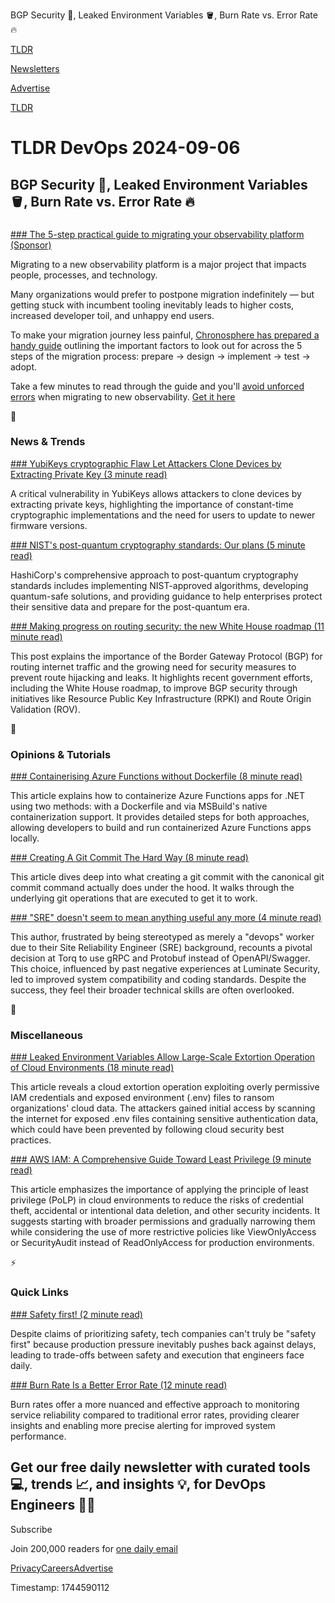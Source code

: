 BGP Security 🥷, Leaked Environment Variables 🪣, Burn Rate vs. Error Rate 🔥

[TLDR](/)

[Newsletters](/newsletters)

[Advertise](https://advertise.tldr.tech/)

[TLDR](/)

# TLDR DevOps 2024-09-06

## BGP Security 🥷, Leaked Environment Variables 🪣, Burn Rate vs. Error Rate 🔥

### 

[### The 5-step practical guide to migrating your observability platform (Sponsor)](https://chronosphere.io/resource/observability-platform-migration-5-step-practical-guide-to-upgrading-your-observability/?utm_medium=newsletter&amp;utm_source=tldr-devops)

Migrating to a new observability platform is a major project that impacts people, processes, and technology.

Many organizations would prefer to postpone migration indefinitely — but getting stuck with incumbent tooling inevitably leads to higher costs, increased developer toil, and unhappy end users.

To make your migration journey less painful, [Chronosphere has prepared a handy guide](https://chronosphere.io/resource/observability-platform-migration-5-step-practical-guide-to-upgrading-your-observability/?utm_medium=newsletter&utm_source=tldr-devops) outlining the important factors to look out for across the 5 steps of the migration process: prepare → design → implement → test → adopt.

Take a few minutes to read through the guide and you'll [avoid unforced errors](https://chronosphere.io/resource/observability-platform-migration-5-step-practical-guide-to-upgrading-your-observability/?utm_medium=newsletter&utm_source=tldr-devops) when migrating to new observability. [Get it here](https://chronosphere.io/resource/observability-platform-migration-5-step-practical-guide-to-upgrading-your-observability/?utm_medium=newsletter&utm_source=tldr-devops)

📱

### News & Trends

[### YubiKeys cryptographic Flaw Let Attackers Clone Devices by Extracting Private Key (3 minute read)](https://cybersecuritynews.com/yubikeys-clone-device-secret-key/?utm_source=tldrdevops)

A critical vulnerability in YubiKeys allows attackers to clone devices by extracting private keys, highlighting the importance of constant-time cryptographic implementations and the need for users to update to newer firmware versions.

[### NIST's post-quantum cryptography standards: Our plans (5 minute read)](https://www.hashicorp.com/blog/nist-s-post-quantum-cryptography-standards-our-plans?utm_source=tldrdevops)

HashiCorp's comprehensive approach to post-quantum cryptography standards includes implementing NIST-approved algorithms, developing quantum-safe solutions, and providing guidance to help enterprises protect their sensitive data and prepare for the post-quantum era.

[### Making progress on routing security: the new White House roadmap (11 minute read)](https://blog.cloudflare.com/white-house-routing-security/?utm_source=tldrdevops)

This post explains the importance of the Border Gateway Protocol (BGP) for routing internet traffic and the growing need for security measures to prevent route hijacking and leaks. It highlights recent government efforts, including the White House roadmap, to improve BGP security through initiatives like Resource Public Key Infrastructure (RPKI) and Route Origin Validation (ROV).

🚀

### Opinions & Tutorials

[### Containerising Azure Functions without Dockerfile (8 minute read)](https://devkimchi.com/2024/08/23/containerising-azure-functions-without-dockerfile/?utm_source=tldrdevops)

This article explains how to containerize Azure Functions apps for .NET using two methods: with a Dockerfile and via MSBuild's native containerization support. It provides detailed steps for both approaches, allowing developers to build and run containerized Azure Functions apps locally.

[### Creating A Git Commit The Hard Way (8 minute read)](https://avestura.dev/blog/creating-a-git-commit-the-hard-way?utm_source=tldrdevops)

This article dives deep into what creating a git commit with the canonical git commit command actually does under the hood. It walks through the underlying git operations that are executed to get it to work.

[### "SRE" doesn't seem to mean anything useful any more (4 minute read)](https://rachelbythebay.com/w/2024/09/03/ops/?utm_source=tldrdevops)

This author, frustrated by being stereotyped as merely a "devops" worker due to their Site Reliability Engineer (SRE) background, recounts a pivotal decision at Torq to use gRPC and Protobuf instead of OpenAPI/Swagger. This choice, influenced by past negative experiences at Luminate Security, led to improved system compatibility and coding standards. Despite the success, they feel their broader technical skills are often overlooked.

🎁

### Miscellaneous

[### Leaked Environment Variables Allow Large-Scale Extortion Operation of Cloud Environments (18 minute read)](https://unit42.paloaltonetworks.com/large-scale-cloud-extortion-operation?utm_source=tldrdevops)

This article reveals a cloud extortion operation exploiting overly permissive IAM credentials and exposed environment (.env) files to ransom organizations' cloud data. The attackers gained initial access by scanning the internet for exposed .env files containing sensitive authentication data, which could have been prevented by following cloud security best practices.

[### AWS IAM: A Comprehensive Guide Toward Least Privilege (9 minute read)](https://cyscale.com/blog/aws-iam-least-privilege?utm_source=tldrdevops)

This article emphasizes the importance of applying the principle of least privilege (PoLP) in cloud environments to reduce the risks of credential theft, accidental or intentional data deletion, and other security incidents. It suggests starting with broader permissions and gradually narrowing them while considering the use of more restrictive policies like ViewOnlyAccess or SecurityAudit instead of ReadOnlyAccess for production environments.

⚡️

### Quick Links

[### Safety first! (2 minute read)](https://surfingcomplexity.blog/2024/08/31/safety-first/?utm_source=tldrdevops)

Despite claims of prioritizing safety, tech companies can't truly be "safety first" because production pressure inevitably pushes back against delays, leading to trade-offs between safety and execution that engineers face daily.

[### Burn Rate Is a Better Error Rate (12 minute read)](https://www.datadoghq.com/blog/burn-rate-is-better-error-rate/?utm_source=tldrdevops)

Burn rates offer a more nuanced and effective approach to monitoring service reliability compared to traditional error rates, providing clearer insights and enabling more precise alerting for improved system performance.

## Get our free daily newsletter with curated tools 💻, trends 📈, and insights 💡, for DevOps Engineers 👨‍💻

Subscribe

Join 200,000 readers for [one daily email](/api/latest/devops)

[Privacy](/privacy)[Careers](https://jobs.ashbyhq.com/tldr.tech)[Advertise](/devops/advertise)

Timestamp: 1744590112